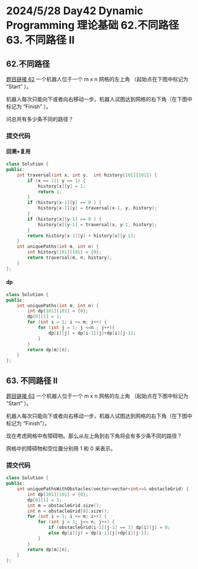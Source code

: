 # 2024/5/28 Day42 Dynamic Programming   理论基础   62.不同路径  63. 不同路径 II

## 62.不同路径
[题目链接 62](https://leetcode.cn/problems/unique-paths/)
一个机器人位于一个 m x n 网格的左上角 （起始点在下图中标记为 “Start” ）。

机器人每次只能向下或者向右移动一步。机器人试图达到网格的右下角（在下图中标记为 “Finish” ）。

问总共有多少条不同的路径？

### 提交代码
#### 回溯+复用
```cpp
class Solution {
public:
    int traversal(int x, int y,  int history[101][101]) {
        if (x == 1|| y == 1) {
            history[x][y] = 1;
            return 1;
        }
        if (history[x-1][y] == 0 ) {
            history[x-1][y] = traversal(x-1, y, history);
        }
        if (history[x][y-1] == 0 ) {
            history[x][y-1] = traversal(x, y-1, history);
        }
        return history[x-1][y] + history[x][y-1];        
    }
    int uniquePaths(int m, int n) {
        int history[101][101] = {0};
        return traversal(m, n, history);
    }
};
```
#### dp
```cpp
class Solution {
public:
    int uniquePaths(int m, int n) {
        int dp[101][101] = {0};
        dp[0][1] = 1;
        for (int i = 1; i <= m; i++) {
            for (int j = 1; j <=n ; j++){
                dp[i][j] = dp[i-1][j]+dp[i][j-1];
            }
        }
        return dp[m][n];
    }
};
```

## 63. 不同路径 II

[题目链接 63](https://leetcode.cn/problems/unique-paths-ii/description/)
一个机器人位于一个 m x n 网格的左上角 （起始点在下图中标记为 “Start” ）。

机器人每次只能向下或者向右移动一步。机器人试图达到网格的右下角（在下图中标记为 “Finish”）。

现在考虑网格中有障碍物。那么从左上角到右下角将会有多少条不同的路径？

网格中的障碍物和空位置分别用 1 和 0 来表示。
### 提交代码
```cpp
class Solution {
public:
    int uniquePathsWithObstacles(vector<vector<int>>& obstacleGrid) {
        int dp[101][101] = {0};
        dp[0][1] = 1;
        int m = obstacleGrid.size();
        int n = obstacleGrid[0].size();
        for (int i = 1; i <= m; i++) {
            for (int j = 1; j<= n; j++) {
                if (obstacleGrid[i-1][j-1] == 1) dp[i][j] = 0;
                else dp[i][j] = dp[i-1][j]+dp[i][j-1];
            }
        }
        return dp[m][n];
    }
};
```